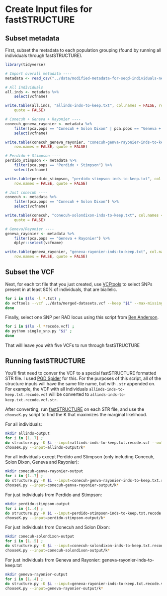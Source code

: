 Create Input files for fastSTRUCTURE
================

## Subset metadata

First, subset the metadata to each population grouping (found by running
all individuals through fastSTRUCTURE).

``` r
library(tidyverse)

# Import overall metadata ----
metadata <- read_csv("../data/modified-metadata-for-seqd-individuals-new-names.csv")

# All individuals
all.inds <- metadata %>%
    select(vcfname)

write.table(all.inds, "allinds-inds-to-keep.txt", col.names = FALSE, row.names = FALSE,
    quote = FALSE)

# Conecuh + Geneva + Rayonier ----
conecuh_geneva_rayonier <- metadata %>%
    filter(pca.pops == "Conecuh + Solon Dixon" | pca.pops == "Geneva + Rayonier") %>%
    select(vcfname)

write.table(conecuh_geneva_rayonier, "conecuh-genva-rayonier-inds-to-keep.txt", col.names = FALSE,
    row.names = FALSE, quote = FALSE)

# Perdido + Stimpson ----
perdido_stimpson <- metadata %>%
    filter(pca.pops == "Perdido + Stimpson") %>%
    select(vcfname)

write.table(perdido_stimpson, "perdido-stimpson-inds-to-keep.txt", col.names = FALSE,
    row.names = FALSE, quote = FALSE)

# Just conecuh ----
conecuh <- metadata %>%
    filter(pca.pops == "Conecuh + Solon Dixon") %>%
    select(vcfname)

write.table(conecuh, "conecuh-solondixon-inds-to-keep.txt", col.names = FALSE, row.names = FALSE,
    quote = FALSE)

# Geneva/Rayonier ----
geneva_rayonier <- metadata %>%
    filter(pca.pops == "Geneva + Rayonier") %>%
    dplyr::select(vcfname)

write.table(geneva_rayonier, "geneva-rayonier-inds-to-keep.txt", col.names = FALSE,
    row.names = FALSE, quote = FALSE)
```

## Subset the VCF

Next, for each txt file that you just created, use
[VCFtools](https://vcftools.sourceforge.net/) to select SNPs present in
at least 80% of individuals, that are biallelic.

``` bash
for i in $(ls -l *.txt) ;
do vcftools --vcf ../data/merged-datasets.vcf --keep "$i" --max-missing 0.8 --max-alleles 2 --min-alleles 2 --recode-INFO-all --recode --out "$i" ; 
done
```

Finally, select one SNP per RAD locus using this script from [Ben
Anderson](https://github.com/bmichanderson/RAD_scripts/blob/6a61611c3db3ec08ca572e7975b3fd9a0b941ebe/single_snp.py).

``` bash
for i in $(ls -l *recode.vcf) ; 
do python single_snp.py "$i" ; 
done
```

That will leave you with five VCFs to run through fastSTRUCTURE

## Running fastSTRUCTURE

You’ll first need to conver the VCF to a special fastSTRUCTURE formatted
STR file. I used [PGD
Spider](http://www.cmpg.unibe.ch/software/PGDSpider/) for this. For the
purposes of this script, all of the structure inputs will have the same
file name, but with `.str` appended on. For example, the VCF with all
individuals `allinds-inds-to-keep.txt.recode.vcf` will be converted to
`allinds-inds-to-keep.txt.recode.vcf.str`.

After converting, run
[fastSTRUCTURE](https://rajanil.github.io/fastStructure/) on each STR
file, and use the `chooseK.py` script to find the K that maximizes the
marginal likelihood.

For all individuals:

``` bash
mkdir allinds-output
for i in {1..7} ; 
do structure.py -K $i --input=allinds-inds-to-keep.txt.recode.vcf --output=allinds-output/k$i --format=str --prior=logistic; done
chooseK.py --input=allinds-output/k*
```

For all individuals except Perdido and Stimpson (only including Conecuh,
Solon Dixon, Geneva and Rayonier):

``` bash
mkdir conecuh-genva-rayonier-output
for i in {1..7} ; 
do structure.py -K $i --input=conecuh-genva-rayonier-inds-to-keep.txt.recode.vcf --output=conecuh-genva-rayonier-output/k$i --format=str --prior=logistic; done
chooseK.py --input=conecuh-genva-rayonier-output/k*
```

For just individuals from Perdido and Stimpson:

``` bash
mkdir perdido-stimpson-output
for i in {1..4} ; 
do structure.py -K $i --input=perdido-stimpson-inds-to-keep.txt.recode.vcf --output=perdido-stimpson-output/k$i --format=str --prior=logistic; done
chooseK.py --input=perdido-stimpson-output/k*
```

For just individuals from Conecuh and Solon Dixon:

``` bash
mkdir conecuh-solondixon-output
for i in {1..5} ; 
do structure.py -K $i --input=conecuh-solondixon-inds-to-keep.txt.recode.vcf --output=conecuh-solondixon-output/k$i --format=str --prior=logistic; done
chooseK.py --input=conecuh-solondixon-output/k*
```

For just individuals from Geneva and Rayonier:
geneva-rayonier-inds-to-keep.txt

``` bash
mkdir geneva-rayonier-output
for i in {1..4} ; 
do structure.py -K $i --input=geneva-rayonier-inds-to-keep.txt.recode.vcf --output=geneva-rayonier-output/k$i --format=str --prior=logistic; done
chooseK.py --input=geneva-rayonier-output/k*
```
